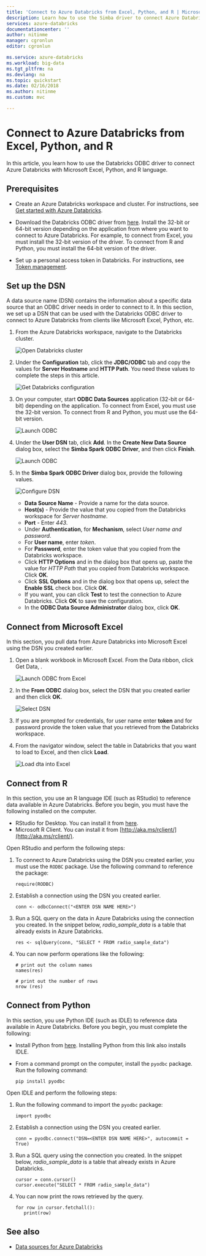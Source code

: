 ```yaml
---
title: 'Connect to Azure Databricks from Excel, Python, and R | Microsoft Docs'
description: Learn how to use the Simba driver to connect Azure Databricks to Excel, Python, and R.
services: azure-databricks
documentationcenter: ''
author: nitinme
manager: cgronlun
editor: cgronlun

ms.service: azure-databricks
ms.workload: big-data
ms.tgt_pltfrm: na
ms.devlang: na
ms.topic: quickstart
ms.date: 02/16/2018
ms.author: nitinme
ms.custom: mvc

---
```


# Connect to Azure Databricks from Excel, Python, and R

In this article, you learn how to use the Databricks ODBC driver to connect Azure Databricks with Microsoft Excel, Python, and R language.

## Prerequisites

* Create an Azure Databricks workspace and cluster. For instructions, see [Get started with Azure Databricks](quickstart-create-databricks-workspace-portal.md).

* Download the Databricks ODBC driver from [here](https://databricks.com/spark/odbc-driver-download). Install the 32-bit or 64-bit version depending on the application from where you want to connect to Azure Databricks. For example, to connect from Excel, you must install the 32-bit version of the driver. To connect from R and Python, you must install the 64-bit version of the driver.

* Set up a personal access token in Databricks. For instructions, see [Token management](https://docs.azuredatabricks.net/api/latest/authentication.html#token-management).

## Set up the DSN

A data source name (DSN) contains the information about a specific data source that an ODBC driver needs in order to connect to it. In this section, we set up a DSN that can be used with the Databricks ODBC driver to connect to Azure Databricks from clients like Microsoft Excel, Python, etc.

1. From the Azure Databricks workspace, navigate to the Databricks cluster.

    ![Open Databricks cluster](./media/connect-databricks-excel-python-r/open-databricks-cluster.png "Open Databricks cluster")

2. Under the **Configuration** tab, click the **JDBC/ODBC** tab and copy the values for **Server Hostname** and **HTTP Path**. You need these values to complete the steps in this article.

    ![Get Databricks configuration](./media/connect-databricks-excel-python-r/get-databricks-jdbc-configuration.png "Get Databricks configuration")

3. On your computer, start **ODBC Data Sources** application (32-bit or 64-bit) depending on the application. To connect from Excel, you must use the 32-bit version. To connect from R and Python, you must use the 64-bit version.

    ![Launch ODBC](./media/connect-databricks-excel-python-r/launch-odbc-app.png "Launch ODBC app")

4. Under the **User DSN** tab, click **Add**. In the **Create New Data Source** dialog box, select the **Simba Spark ODBC Driver**, and then click **Finish**.

    ![Launch ODBC](./media/connect-databricks-excel-python-r/add-new-user-dsn.png "Launch ODBC app")

5. In the **Simba Spark ODBC Driver** dialog box, provide the following values.

    ![Configure DSN](./media/connect-databricks-excel-python-r/odbc-dsn-setup.png "Configure DSN")

    * **Data Source Name** - Provide a name for the data source.
    * **Host(s)** - Provide the value that you copied from the Databricks workspace for *Server hostname*.
    * **Port** - Enter *443*.
    * Under **Authentication**, for **Mechanism**, select *User name and password*.
    * For **User name**, enter *token*.
    * For **Password**, enter the token value that you copied from the Databricks workspace.
    * Click **HTTP Options** and in the dialog box that opens up, paste the value for *HTTP Path* that you copied from Databricks workspace. Click **OK**.
    * Click **SSL Options** and in the dialog box that opens up, select the **Enable SSL** check box. Click **OK**.
    * If you want, you can click **Test** to test the connection to Azure Databricks. Click **OK** to save the configuration.
    * In the **ODBC Data Source Administrator** dialog box, click **OK**.


## Connect from Microsoft Excel

In this section, you pull data from Azure Databricks into Microsoft Excel using the DSN you created earlier.

1. Open a blank workbook in Microsoft Excel. From the Data ribbon, click Get Data, .

    ![Launch ODBC from Excel](./media/connect-databricks-excel-python-r/launch-odbc-from-excel.png "Launch ODBC from Excel")

2. In the **From ODBC** dialog box, select the DSN that you created earlier and then click **OK**.

    ![Select DSN](./media/connect-databricks-excel-python-r/excel-select-dsn.png "Select DSN")

3. If you are prompted for credentials, for user name enter **token** and for password provide the token value that you retrieved from the Databricks workspace.

4. From the navigator window, select the table in Databricks that you want to load to Excel, and then click **Load**. 

    ![Load dta into Excel](./media/connect-databricks-excel-python-r/excel-load-data.png "Load dta into Excel")

## Connect from R

In this section, you use an R language IDE (such as RStudio) to reference data available in Azure Databricks. Before you begin, you must have the following installed on the computer.

* RStudio for Desktop. You can install it from [here](https://www.rstudio.com/products/rstudio/download/).
* Microsoft R Client. You can install it from [http://aka.ms/rclient/](http://aka.ms/rclient/).

Open RStudio and perform the following steps:

1. To connect to Azure Databricks using the DSN you created earlier, you must use the `RODBC` package. Use the following command to reference the package:

       require(RODBC)

2. Establish a connection using the DSN you created earlier.

       conn <- odbcConnect("<ENTER DSN NAME HERE>")

3. Run a SQL query on the data in Azure Databricks using the connection you created. In the snippet below, *radio_sample_data* is a table that already exists in Azure Databricks.

       res <- sqlQuery(conn, "SELECT * FROM radio_sample_data")

4. You can now perform operations like the following:

       # print out the column names
       names(res) 
       
       # print out the number of rows
       nrow (res)

## Connect from Python

In this section, you use Python IDE (such as IDLE) to reference data available in Azure Databricks. Before you begin, you must complete the following:

* Install Python from [here](https://www.python.org/downloads/). Installing Python from this link also installs IDLE.

* From a command prompt on the computer, install the `pyodbc` package. Run the following command:

      pip install pyodbc

Open IDLE and perform the following steps:

1. Run the following command to import the `pyodbc` package:

       import pyodbc

2. Establish a connection using the DSN you created earlier.

       conn = pyodbc.connect("DSN=<ENTER DSN NAME HERE>", autocommit = True)

3. Run a SQL query using the connection you created. In the snippet below, *radio_sample_data* is a table that already exists in Azure Databricks.

       cursor = conn.cursor()
       cursor.execute("SELECT * FROM radio_sample_data")

4. You can now print the rows retrieved by the query.

       for row in cursor.fetchall():
          print(row)


## See also

* [Data sources for Azure Databricks](https://docs.azuredatabricks.net/spark/latest/data-sources/index.html#)


